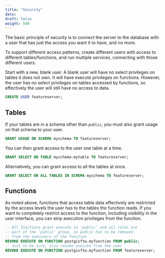 ```yaml
---
title: "Security"
date:
draft: false
weight: 500
---
```


The basic principle of security is to connect the server to the database with a user that has just the access you want it to have, and no more. 

To support different access patterns, create different users with access to different tables/functions, and run multiple services, connecting with those different users.

Start with a new, blank user. A blank user will have no select privileges on tables it does not own. It will have execute privileges on functions. However, the user has no select privileges on tables accessed by functions, so effectively the user will still have no access to data.
```sql
CREATE USER featureserver;
```

## Tables

If your tables are in a schema other than `public`, you must also grant usage on that schema to your user.
```sql
GRANT USAGE ON SCHEMA myschema TO featureserver;
```
You can then grant access to the user one table at a time.
```sql
GRANT SELECT ON TABLE myschema.mytable TO featureserver;
```
Alternatively, you can grant access to all the tables at once.
```sql
GRANT SELECT ON ALL TABLES IN SCHEMA myschema TO featureserver;
```

## Functions

As noted above, functions that access table data effectively are restricted by the access levels the user has to the tables the function reads. If you want to completely restrict access to the function, including visibility in the user interface, you can strip execution privileges from the function.
```sql
-- All functions grant execute to 'public' and all roles are
-- part of the 'public' group, so public has to be removed
-- from the executors of the function
REVOKE EXECUTE ON FUNCTION postgisftw.myfunction FROM public;
-- Just to be sure, also revoke execute from the user
REVOKE EXECUTE ON FUNCTION postgisftw.myfunction FROM featureserver;
```
